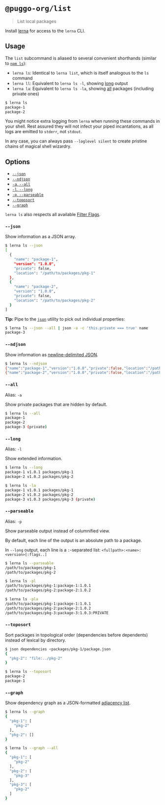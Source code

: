 # `@puggo-org/list`

> List local packages

Install [lerna](https://www.npmjs.com/package/lerna) for access to the `lerna` CLI.

## Usage

The `list` subcommand is aliased to several convenient shorthands (similar to [`npm ls`](https://docs.npmjs.com/cli/ls)):

- `lerna ls`: Identical to `lerna list`, which is itself analogous to the `ls` command
- `lerna ll`: Equivalent to `lerna ls -l`, showing [long](#--long) output
- `lerna la`: Equivalent to `lerna ls -la`, showing [all](#--all) packages (including private ones)

```sh
$ lerna ls
package-1
package-2
```

You might notice extra logging from `lerna` when running these commands in your shell.
Rest assured they will not infect your piped incantations,
as all logs are emitted to `stderr`, not `stdout`.

In any case, you can always pass `--loglevel silent` to create pristine chains of magical shell wizardry.

## Options

- [`--json`](#--json)
- [`--ndjson`](#--ndjson)
- [`-a`, `--all`](#--all)
- [`-l`, `--long`](#--long)
- [`-p`, `--parseable`](#--parseable)
- [`--toposort`](#--toposort)
- [`--graph`](#--graph)

`lerna ls` also respects all available [Filter Flags](https://www.npmjs.com/package/@puggo-org/filter-options).

### `--json`

Show information as a JSON array.

```sh
$ lerna ls --json
[
  {
    "name": "package-1",
    "version": "1.0.0",
    "private": false,
    "location": "/path/to/packages/pkg-1"
  },
  {
    "name": "package-2",
    "version": "1.0.0",
    "private": false,
    "location": "/path/to/packages/pkg-2"
  }
]
```

**Tip:** Pipe to the [`json`](http://trentm.com/json/) utility to pick out individual properties:

```sh
$ lerna ls --json --all | json -a -c 'this.private === true' name
package-3
```

### `--ndjson`

Show information as [newline-delimited JSON](http://ndjson.org).

```sh
$ lerna ls --ndjson
{"name":"package-1","version":"1.0.0","private":false,"location":"/path/to/packages/pkg-1"}
{"name":"package-2","version":"1.0.0","private":false,"location":"/path/to/packages/pkg-2"}
```

### `--all`

Alias: `-a`

Show private packages that are hidden by default.

```sh
$ lerna ls --all
package-1
package-2
package-3 (private)
```

### `--long`

Alias: `-l`

Show extended information.

```sh
$ lerna ls --long
package-1 v1.0.1 packages/pkg-1
package-2 v1.0.2 packages/pkg-2

$ lerna ls -la
package-1 v1.0.1 packages/pkg-1
package-2 v1.0.2 packages/pkg-2
package-3 v1.0.3 packages/pkg-3 (private)
```

### `--parseable`

Alias: `-p`

Show parseable output instead of columnified view.

By default, each line of the output is an absolute path to a package.

In `--long` output, each line is a `:`-separated list: `<fullpath>:<name>:<version>[:flags..]`

```sh
$ lerna ls --parseable
/path/to/packages/pkg-1
/path/to/packages/pkg-2

$ lerna ls -pl
/path/to/packages/pkg-1:package-1:1.0.1
/path/to/packages/pkg-2:package-2:1.0.2

$ lerna ls -pla
/path/to/packages/pkg-1:package-1:1.0.1
/path/to/packages/pkg-2:package-2:1.0.2
/path/to/packages/pkg-3:package-3:1.0.3:PRIVATE
```

### `--toposort`

Sort packages in topological order (dependencies before dependents) instead of lexical by directory.

```sh
$ json dependencies <packages/pkg-1/package.json
{
  "pkg-2": "file:../pkg-2"
}

$ lerna ls --toposort
package-2
package-1
```

### `--graph`

Show dependency graph as a JSON-formatted [adjacency list](https://en.wikipedia.org/wiki/Adjacency_list).

```sh
$ lerna ls --graph
{
  "pkg-1": [
    "pkg-2"
  ],
  "pkg-2": []
}

$ lerna ls --graph --all
{
  "pkg-1": [
    "pkg-2"
  ],
  "pkg-2": [
    "pkg-3"
  ],
  "pkg-3": [
    "pkg-2"
  ]
}
```
